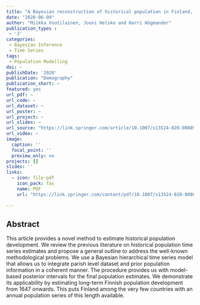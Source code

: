 ```yaml
---
title: "A Bayesian reconstruction of historical population in Finland, 1647-1850"
date: "2020-06-09"
author: "Miikka Voutilainen, Jouni Helske and Harri Högmander"
publication_types : 
 - '2'
categories:
 - Bayesian Inference
 - Time Series
tags:
 - Population Modelling
doi: ~
publishDate: '2020'
publication: "Demography"
publication_short: ~
featured: yes
url_pdf: ~
url_code: ~
url_dataset: ~
url_poster: ~
url_project: ~
url_slides: ~
url_source: "https://link.springer.com/article/10.1007/s13524-020-00889-1"
url_video: ~
image:
  caption: ''
  focal_point: ''
  preview_only: no
projects: []
slides: ''
links:
  - icon: file-pdf
    icon_pack: fas
    name: PDF
    url: "https://link.springer.com/content/pdf/10.1007/s13524-020-00889-1.pdf"
    
---
```


## Abstract

This article provides a novel method to estimate historical population development. We review the previous literature on historical population time series estimates and propose a general outline to address the well-known methodological problems. We use a Bayesian hierarchical time series model that allows us to integrate parish level dataset and prior population information in a coherent manner. The procedure provides us with model-based posterior intervals for the final population estimates. We demonstrate its applicability by estimating long-term Finnish population development from 1647 onwards. This puts Finland among the very few countries with an annual population series of this length available.


